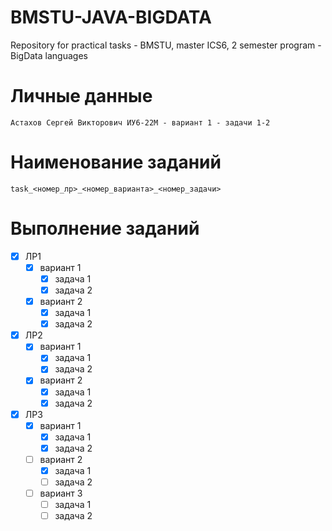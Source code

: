 # BMSTU-JAVA-BIGDATA

Repository for practical tasks - BMSTU, master ICS6, 2 semester program - BigData languages

# Личные данные

```
Астахов Сергей Викторович ИУ6-22М - вариант 1 - задачи 1-2
```

# Наименование заданий

```
task_<номер_лр>_<номер_варианта>_<номер_задачи>
```

# Выполнение заданий

- [X] ЛР1
  - [X] вариант 1
    - [X] задача 1
    - [X] задача 2
  - [X] вариант 2
    - [X] задача 1
    - [X] задача 2
- [X] ЛР2
  - [X] вариант 1
    - [X] задача 1
    - [X] задача 2
  - [X] вариант 2
    - [X] задача 1
    - [X] задача 2
- [X] ЛР3
  - [X] вариант 1
    - [X] задача 1
    - [X] задача 2
  - [ ] вариант 2
    - [X] задача 1
    - [ ] задача 2
  - [ ] вариант 3
    - [ ] задача 1
    - [ ] задача 2
